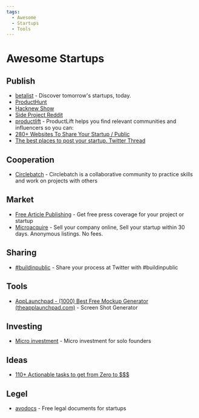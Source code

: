 ```yaml
---
tags:
  - Awesome
  - Startups
  - Tools
---
```


# Awesome Startups

## Publish

- [betalist](https://betalist.com/) - Discover tomorrow's startups, today.
- [ProductHunt](https://www.producthunt.com/)
- [Hacknew Show](https://news.ycombinator.com/show)
- [Side Project Reddit](https://www.reddit.com/r/SideProject/)
- [productlift](https://productlift.ai/) - ProductLift helps you find relevant communities and influencers so you can:
- [280+ Websites To Share Your Startup / Public](https://airtable.com/shrwqaak73gy83w9A/tblu5RcUft9fYp9Ju/viwFHmIyMniXzlpK4?blocks=show)
- [The best places to post your startup. Twitter Thread](https://twitter.com/jakeprins_nl/status/1293243281556594690?s=21)

## Cooperation

- [Circlebatch](https://circlebatch.com/) - Circlebatch is a collaborative community to practice skills and work on projects with others

## Market

- [Free Article Publishing](https://liquidary.com/freearticle/) - Get free press coverage for your project or startup
- [Microacquire](https://microacquire.com/buyers/) - Sell your company online, Sell your startup within 30 days. Anonymous listings. No fees.

## Sharing

- [#buildinpublic](https://buildinpublic.com/) - Share your process at Twitter with #buildinpublic

## Tools

- [AppLaunchpad - (1000) Best Free Mockup Generator (theapplaunchpad.com)](https://theapplaunchpad.com/mockup-generator/) - Screen Shot Generator

## Investing

- [Micro investment](https://www.micro-invest.io/) - Micro investment for solo founders

## Ideas

- [110+ Actionable tasks to get from Zero to $$$](https://www.notion.so/110-Actionable-tasks-to-get-from-Zero-to-2a28bd237e964f75a8f4cf8fcd8182c5)

## Legel

- [avodocs](https://www.avodocs.com/) - Free legal documents for startups
